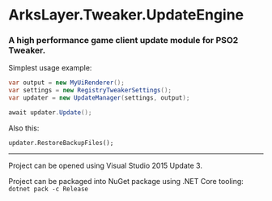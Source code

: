 ﻿# ArksLayer.Tweaker.UpdateEngine
### A high performance game client update module for PSO2 Tweaker.

Simplest usage example:

```csharp
var output = new MyUiRenderer();
var settings = new RegistryTweakerSettings();
var updater = new UpdateManager(settings, output);

await updater.Update();
```

Also this:

```
updater.RestoreBackupFiles();
```

---

Project can be opened using Visual Studio 2015 Update 3.

Project can be packaged into NuGet package using .NET Core tooling: `dotnet pack -c Release`